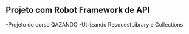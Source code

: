 ## Projeto com Robot Framework de API

-Projeto do curso QAZANDO
-Utilizando ResquestLibrary e Collections
